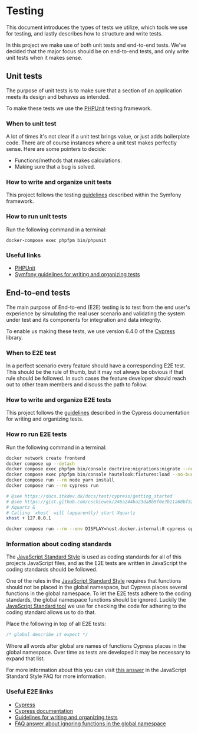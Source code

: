 # Testing

This document introduces the types of tests we utilize, which tools we use
for testing, and lastly describes how to structure and write tests.

In this project we make use of both unit tests and end-to-end tests. We've
decided that the major focus should be on end-to-end tests, and only write
unit tests when it makes sense.

## Unit tests

The purpose of unit tests is to make sure that a section of an application
meets its design and behaves as intended.

To make these tests we use the [PHPUnit](https://phpunit.de/) testing framework.

### When to unit test

A lot of times it's not clear if a unit test brings value,
or just adds boilerplate code.
There are of course instances where a unit test makes perfectly sense.
Here are some pointers to decide:

* Functions/methods that makes calculations.
* Making sure that a bug is solved.

### How to write and organize unit tests

This project follows the testing [guidelines](https://symfony.com/doc/current/testing.html)
described within the Symfony framework.

### How to run unit tests

Run the following command in a terminal:

```shell
docker-compose exec phpfpm bin/phpunit
```

### Useful links

* [PHPUnit](https://phpunit.de/)
* [Symfony guidelines for writing and organizing tests](https://symfony.com/doc/current/testing.html)

## End-to-end tests

The main purpose of End-to-end (E2E) testing is to test from the end user's
experience by simulating the real user scenario and validating the system
under test and its components for integration and data integrity.

To enable us making these tests, we use version 6.4.0 of the
[Cypress](https://www.cypress.io/) library.

### When to E2E test

In a perfect scenario every feature should have a corresponding E2E test.
This should be the rule of thumb, but it may not always be obvious if that
rule should be followed. In such cases the feature developer should reach
out to other team members and discuss the path to follow.

### How to write and organize E2E tests

This project follows the [guidelines](https://docs.cypress.io/guides/core-concepts/writing-and-organizing-tests.html)
described in the Cypress documentation for writing and organizing tests.

### How ro run E2E tests

Run the following command in a terminal:

```sh
docker network create frontend
docker compose up --detach
docker compose exec phpfpm bin/console doctrine:migrations:migrate --no-interaction
docker compose exec phpfpm bin/console hautelook:fixtures:load --no-bundles --purge-with-truncate --no-interaction
docker compose run --rm node yarn install
docker compose run --rm cypress run
```

```sh
# @see https://docs.itkdev.dk/docs/test/cypress/getting_started
# @see https://gist.github.com/cschiewek/246a244ba23da8b9f0e7b11a68bf3285#file-x11_docker_mac-md
# Xquartz &
# Calling `xhost` will (apparently) start Xquartz
xhost + 127.0.0.1

docker compose run --rm --env DISPLAY=host.docker.internal:0 cypress open --project .
```

### Information about coding standards

The [JavaScript Standard Style](https://standardjs.com/rules.html) is used as coding
standards for all of this projects JavaScript files, and as the E2E tests are written
in JavaScript the coding standards should be followed.

One of the rules in the [JavaScript Standard Style](https://standardjs.com/rules.html)
requires that functions should not be placed in the global namespace, but Cypress
places several functions in the global namespace. To let the E2E tests adhere
to the coding standards, the global namespace functions should be ignored.
Luckily the [JavaScript Standard tool](https://standardjs.com/) we use for checking
the code for adhering to the coding standard allows us to do that.

Place the following in top of all E2E tests:

```javascript
/* global describe it expect */
```

Where all words after global are names of functions Cypress places in the
global namespace.
Over time as tests are developed it may be necessary to expand that list.

For more information about this you can visit [this answer](https://standardjs.com/#i-use-a-library-that-pollutes-the-global-namespace-how-do-i-prevent-variable-is-not-defined-errors)
in the JavaScript Standard Style FAQ for more information.

### Useful E2E links

* [Cypress](https://www.cypress.io/)
* [Cypress documentation](https://docs.cypress.io/guides/overview/why-cypress.html#In-a-nutshell)
* [Guidelines for writing and organizing tests](https://docs.cypress.io/guides/core-concepts/writing-and-organizing-tests.html)
* [FAQ answer about ignoring functions in the global namespace](https://standardjs.com/#i-use-a-library-that-pollutes-the-global-namespace-how-do-i-prevent-variable-is-not-defined-errors)
